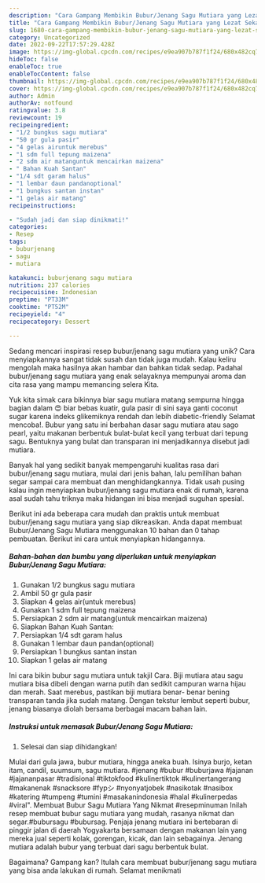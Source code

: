 ```yaml
---
description: "Cara Gampang Membikin Bubur/Jenang Sagu Mutiara yang Lezat Sekali"
title: "Cara Gampang Membikin Bubur/Jenang Sagu Mutiara yang Lezat Sekali"
slug: 1680-cara-gampang-membikin-bubur-jenang-sagu-mutiara-yang-lezat-sekali
category: Uncategorized
date: 2022-09-22T17:57:29.428Z
image: https://img-global.cpcdn.com/recipes/e9ea907b787f1f24/680x482cq70/buburjenang-sagu-mutiara-foto-resep-utama.jpg
hideToc: false
enableToc: true
enableTocContent: false
thumbnail: https://img-global.cpcdn.com/recipes/e9ea907b787f1f24/680x482cq70/buburjenang-sagu-mutiara-foto-resep-utama.jpg
cover: https://img-global.cpcdn.com/recipes/e9ea907b787f1f24/680x482cq70/buburjenang-sagu-mutiara-foto-resep-utama.jpg
author: Admin
authorAv: notfound
ratingvalue: 3.8
reviewcount: 19
recipeingredient:
- "1/2 bungkus sagu mutiara"
- "50 gr gula pasir"
- "4 gelas airuntuk merebus"
- "1 sdm full tepung maizena"
- "2 sdm air matanguntuk mencairkan maizena"
- " Bahan Kuah Santan"
- "1/4 sdt garam halus"
- "1 lembar daun pandanoptional"
- "1 bungkus santan instan"
- "1 gelas air matang"
recipeinstructions:

- "Sudah jadi dan siap dinikmati!"
categories:
- Resep
tags:
- buburjenang
- sagu
- mutiara

katakunci: buburjenang sagu mutiara 
nutrition: 237 calories
recipecuisine: Indonesian
preptime: "PT33M"
cooktime: "PT52M"
recipeyield: "4"
recipecategory: Dessert

---
```





Sedang mencari inspirasi resep bubur/jenang sagu mutiara yang unik? Cara menyiapkannya sangat tidak susah dan tidak juga mudah. Kalau keliru mengolah maka hasilnya akan hambar dan bahkan tidak sedap. Padahal bubur/jenang sagu mutiara yang enak selayaknya mempunyai aroma dan cita rasa yang mampu memancing selera Kita.





Yuk kita simak cara bikinnya biar sagu mutiara matang sempurna hingga bagian dalam 😍 biar bebas kuatir, gula pasir di sini saya ganti coconut sugar karena indeks glikemiknya rendah dan lebih diabetic-friendly Selamat mencoba!. Bubur yang satu ini berbahan dasar sagu mutiara atau sago pearl, yaitu makanan berbentuk bulat-bulat kecil yang terbuat dari tepung sagu. Bentuknya yang bulat dan transparan ini menjadikannya disebut jadi mutiara.

Banyak hal yang sedikit banyak mempengaruhi kualitas rasa dari bubur/jenang sagu mutiara, mulai dari jenis bahan, lalu pemilihan bahan segar sampai cara membuat dan menghidangkannya. Tidak usah pusing kalau ingin menyiapkan bubur/jenang sagu mutiara enak di rumah, karena asal sudah tahu triknya maka hidangan ini bisa menjadi suguhan spesial.






Berikut ini ada beberapa cara mudah dan praktis untuk membuat bubur/jenang sagu mutiara yang siap dikreasikan. Anda dapat membuat Bubur/Jenang Sagu Mutiara menggunakan 10 bahan dan 0 tahap pembuatan. Berikut ini cara untuk menyiapkan hidangannya.

<!--inarticleads1-->

##### Bahan-bahan dan bumbu yang diperlukan untuk menyiapkan Bubur/Jenang Sagu Mutiara:

1. Gunakan 1/2 bungkus sagu mutiara
1. Ambil 50 gr gula pasir
1. Siapkan 4 gelas air(untuk merebus)
1. Gunakan 1 sdm full tepung maizena
1. Persiapkan 2 sdm air matang(untuk mencairkan maizena)
1. Siapkan  Bahan Kuah Santan:
1. Persiapkan 1/4 sdt garam halus
1. Gunakan 1 lembar daun pandan(optional)
1. Persiapkan 1 bungkus santan instan
1. Siapkan 1 gelas air matang


Ini cara bikin bubur sagu mutiara untuk takjil Cara. Biji mutiara atau sagu mutiara bisa dibeli dengan warna putih dan sedikit campuran warna hijau dan merah. Saat merebus, pastikan biji mutiara benar- benar bening transparan tanda jika sudah matang. Dengan tekstur lembut seperti bubur, jenang biasanya diolah bersama berbagai macam bahan lain. 

<!--inarticleads2-->

##### Instruksi untuk memasak Bubur/Jenang Sagu Mutiara:


1. Selesai dan siap dihidangkan!

Mulai dari gula jawa, bubur mutiara, hingga aneka buah. Isinya burjo, ketan itam, candil, suumsum, sagu mutiara. #jenang #bubur #buburjawa #jajanan #jajananpasar #tradisional #tiktokfood #kulinertiktok #kulinertangerang #makanenak #snacksore #fypシ #nyonyatjobek #nasikotak #nasibox #katering #tumpeng #tumini #masakanindonesia #halal #kulinerpedas #viral&#34;. Membuat Bubur Sagu Mutiara Yang Nikmat #resepminuman Inilah resep membuat bubur sagu mutiara yang mudah, rasanya nikmat dan segar.#bubursagu #bubursag. Penjaja jenang mutiara ini bertebaran di pinggir jalan di daerah Yogyakarta bersamaan dengan makanan lain yang mereka jual seperti kolak, gorengan, kicak, dan lain sebagainya. Jenang mutiara adalah bubur yang terbuat dari sagu berbentuk bulat. 

Bagaimana? Gampang kan? Itulah cara membuat bubur/jenang sagu mutiara yang bisa anda lakukan di rumah. Selamat menikmati
